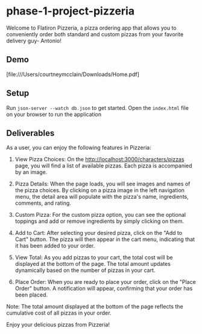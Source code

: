 # phase-1-project-pizzeria


Welcome to Flatiron Pizzeria, a pizza ordering app that allows you to conveniently order both standard and custom pizzas from your favorite delivery guy- Antonio!
## Demo

[file:///Users/courtneymcclain/Downloads/Home.pdf]

## Setup

Run `json-server --watch db.json` to get started. 
Open the `index.html` file on your browser to run the application

## Deliverables

As a user, you can enjoy the following features in Pizzeria:

1. View Pizza Choices: On the [http://localhost:3000/characters/pizzas](http://localhost:3000/pizzas) page, you will find a list of available pizzas. Each pizza is accompanied by an image.

2. Pizza Details: When the page loads, you will see images and names of the pizza choices. By clicking on a pizza image in the left navigation menu, the detail area will populate with the pizza's name, ingredients, comments, and rating.

3. Custom Pizza: For the custom pizza option, you can see the optional toppings and add or remove ingredients by simply clicking on them.

4. Add to Cart: After selecting your desired pizza, click on the "Add to Cart" button. The pizza will then appear in the cart menu, indicating that it has been added to your order.

5. View Total: As you add pizzas to your cart, the total cost will be displayed at the bottom of the page. The total amount updates dynamically based on the number of pizzas in your cart.

6. Place Order: When you are ready to place your order, click on the "Place Order" button. A notification will appear, confirming that your order has been placed.

Note: The total amount displayed at the bottom of the page reflects the cumulative cost of all pizzas in your order.

Enjoy your delicious pizzas from Pizzeria!